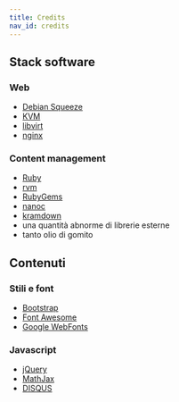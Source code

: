 ```yaml
---
title: Credits
nav_id: credits
---
```


Stack software
--------------

### Web

 * [Debian Squeeze][debian]
 * [KVM][kvm]
 * [libvirt][]
 * [nginx][]

### Content management

  * [Ruby][]
  * [rvm][]
  * [RubyGems][]
  * [nanoc][]
  * [kramdown][]
  * una quantità abnorme di librerie esterne
  * tanto olio di gomito


Contenuti
---------

### Stili e font

  * [Bootstrap][bootstrap]
  * [Font Awesome][FontAwesome]
  * [Google WebFonts][webfonts]

### Javascript

  * [jQuery][]
  * [MathJax][]
  * [DISQUS][]


[debian]: http://www.debian.org/
[kvm]: http://www.linux-kvm.org/
[libvirt]: http://libvirt.org/
[nginx]: http://nginx.com/
[ruby]: http://www.ruby-lang.org/
[rvm]: http://rvm.io/
[RubyGems]: http://rubygems.org/
[nanoc]: http://nanoc.stoneship.org/
[kramdown]: http://kramdown.rubyforge.org/
[bootstrap]: http://twitter.github.com/bootstrap/
[FontAwesome]: http://fortawesome.github.com/Font-Awesome/
[webfonts]: http://www.google.com/webfonts
[jQuery]: http://jquery.com/
[MathJax]: http://www.mathjax.org/
[DISQUS]: http://www.disqus.com/
